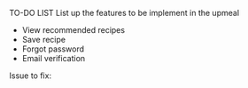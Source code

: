 TO-DO LIST
List up the features to be implement in the upmeal

- View recommended recipes
- Save recipe
- Forgot password
- Email verification

Issue to fix:
